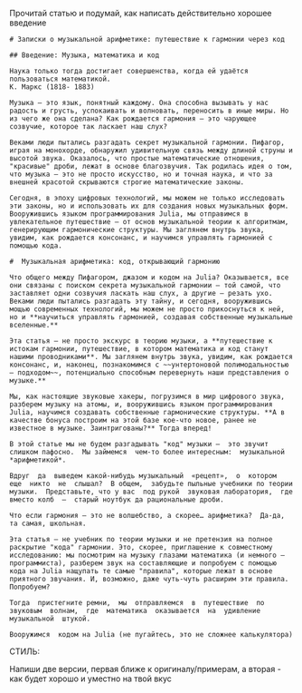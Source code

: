 Прочитай статью и подумай, как написать действительно хорошее введение

```
# Записки о музыкальной арифметике: путешествие к гармонии через код

## Введение: Музыка, математика и код

Наука только тогда достигает совершенства, когда ей удаётся пользоваться математикой.
К. Маркс (1818- 1883)

Музыка – это язык, понятный каждому. Она способна вызывать у нас радость и грусть, успокаивать и волновать, переносить в иные миры. Но из чего же она сделана? Как рождается гармония – это чарующее созвучие, которое так ласкает наш слух?

Веками люди пытались разгадать секрет музыкальной гармонии. Пифагор, играя на монохорде, обнаружил удивительную связь между длиной струны и высотой звука. Оказалось, что простые математические отношения, "красивые" дроби, лежат в основе благозвучия. Так родилась идея о том, что музыка – это не просто искусство, но и точная наука, и что за внешней красотой скрываются строгие математические законы.

Сегодня, в эпоху цифровых технологий, мы можем не только исследовать эти законы, но и использовать их для создания новых музыкальных форм. Вооружившись языком программирования Julia, мы отправимся в увлекательное путешествие – от основ музыкальной теории к алгоритмам, генерирующим гармонические структуры. Мы заглянем внутрь звука, увидим, как рождается консонанс, и научимся управлять гармонией с помощью кода.

```

```
#  Музыкальная арифметика: код, открывающий гармонию

Что общего между Пифагором, джазом и кодом на Julia? Оказывается, все они связаны с поиском секрета музыкальной гармонии – той самой, что заставляет одни созвучия ласкать наш слух, а другие – резать ухо. Веками люди пытались разгадать эту тайну, и сегодня, вооружившись мощью современных технологий, мы можем не просто прикоснуться к ней, но и **научиться управлять гармонией, создавая собственные музыкальные вселенные.**

Эта статья – не просто экскурс в теорию музыки, а **путешествие к истокам гармонии, путешествие, в котором математика и код станут нашими проводниками**. Мы заглянем внутрь звука, увидим, как рождается консонанс, и, наконец, познакомимся с ~~унтертоновой полимодальностью – подходом~~, потенциально способным перевернуть наши представления о музыке.**
```

```
Мы, как настоящие звуковые хакеры, погрузимся в мир цифрового звука, разберем музыку на атомы, и, вооружившись языком программирования Julia, научимся создавать собственные гармонические структуры. **А в качестве бонуса построим на этой базе кое-что новое, ранее не известное в музыке. Заинтригованы?** Тогда вперед!
```

```
В этой статье мы не будем разгадывать "код" музыки –  это звучит слишком пафосно.  Мы займемся  чем-то более интересным:  музыкальной *арифметикой*.
```

```
Вдруг  да  выведем какой-нибудь музыкальный  «рецепт»,  о  котором  еще  никто  не  слышал?  В общем,  забудьте пыльные учебники по теории музыки.  Представьте, что у вас  под рукой  звуковая лаборатория,  где вместо колб  –  старый ноутбук да рациональные дроби.  
```

```
Что если гармония – это не волшебство, а скорее… арифметика?  Да-да, та самая, школьная.
```

```
Эта статья – не учебник по теории музыки и не претензия на полное раскрытие "кода" гармонии. Это, скорее, приглашение к совместному исследованию: мы посмотрим на музыку глазами математика (и немного – программиста), разберем звук на составляющие и попробуем с помощью кода на Julia нащупать те самые "правила", которые лежат в основе приятного звучания. И, возможно, даже чуть-чуть расширим эти правила. Попробуем?
```

```
Тогда  пристегните ремни,  мы  отправляемся  в  путешествие  по  звуковым  волнам,  где  математика  оказывается  на  удивление  музыкальной  штукой.
```

```
Вооружимся  кодом на Julia (не пугайтесь, это не сложнее калькулятора)
```
СТИЛЬ:

<style>
Без больших обещаний, с оттенком научпоп лонгридов, но чтобы было заманчиво с самого начала (сможешь сделать это действительно тонко?). Красиво, достаточно просто и с юмором, привлекая тех кто устал не понимать музыку, или любит научпоп/код, или увлекающихся людей. С ненавязчивым юмором.

Примеры я тебе привел, но НЕ БОЙСЯ РАБОТАТЬ САМОСТОЯТЕЛЬНО И ИЗМЕНЯТЬ. Ничего не бойся кроме громких обещаний и лишнего пафоса, ты соавтор статьи. Честность, прямота, легкая самоирония. 
</style>

Напиши две версии, первая ближе к оригиналу/примерам, а вторая - как будет хорошо и уместно на твой вкус